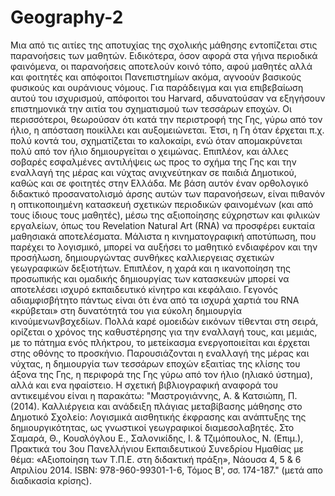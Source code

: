 # Geography-2
Μια από τις αιτίες της αποτυχίας της σχολικής μάθησης εντοπίζεται στις παρανοήσεις των μαθητών. Ειδικότερα, όσον αφορά στα γήινα περιοδικά φαινόμενα, οι παρανοήσεις αποτελούν κοινό τόπο, αφού μαθητές αλλά και φοιτητές και απόφοιτοι Πανεπιστημίων ακόμα, αγνοούν βασικούς φυσικούς και ουράνιους νόμους. Για παράδειγμα και για επιβεβαίωση αυτού του ισχυρισμού, απόφοιτοι του Harvard, αδυνατούσαν να εξηγήσουν επιστημονικά την αιτία του σχηματισμού των τεσσάρων εποχών. Οι περισσότεροι, θεωρούσαν ότι κατά την περιστροφή της Γης, γύρω από τον ήλιο, η απόσταση ποικίλλει και αυξομειώνεται. Έτσι, η Γη όταν έρχεται π.χ. πολύ κοντά του, σχηματίζεται το καλοκαίρι, ενώ όταν απομακρύνεται πολύ από τον ήλιο δημιουργείται ο χειμώνας. Επιπλέον, και άλλες σοβαρές εσφαλμένες αντιλήψεις ως  προς το σχήμα της Γης και την εναλλαγή της μέρας και νύχτας ανιχνεύτηκαν σε παιδιά Δημοτικού, καθώς και σε φοιτητές στην Ελλάδα. Με βάση αυτόν έναν ορθολογικό διδακτικό προσανατολισμό άρσης αυτών των παρανοήσεων, είναι πιθανόν η οπτικοποιημένη  κατασκευή σχετικών περιοδικών φαινομένων (και από τους ίδιους τους μαθητές), μέσω της αξιοποίησης εύχρηστων και φιλικών εργαλείων, όπως του Revelation Natural Art (RNA) να προσφέρει ευκταία μαθησιακά αποτελέσματα. Μάλιστα η κινηματογραφική αποτύπωση, που παρέχει το λογισμικό, μπορεί να αυξήσει το μαθητικό ενδιαφέρον και την προσήλωση, δημιουργώντας συνθήκες καλλιεργειας σχετικών γεωγραφικών δεξιοτήτων. Επιπλέον, η χαρά και η ικανοποίηση της προσωπικής και ομαδικής δημιουργίας των κατασκευών μπορεί να αποτελέσει ισχυρό εκπαιδευτικό κίνητρο και κεφάλαιο. Γεγονός αδιαμφισβήτητο πάντως είναι ότι ένα από τα ισχυρά χαρτιά του RNA «κρύβεται» στη δυνατότητά του για εύκολη δημιουργία κινούμενωνβσχεδίων. Πολλά καρέ ομοειδών εικόνων τίθενται στη σειρά, ορίζεται ο χρόνος της καθυστέρησης για την εναλλαγή τους, και μεμιάς, με το πάτημα ενός πλήκτρου, το μετείκασμα ενεργοποιείται και έρχεται στης οθόνης το προσκήνιο. Παρουσιάζονται η  εναλλαγή της μέρας και νύχτας, η δημιουργία των τεσσάρων εποχών εξαιτίας της κλίσης του άξονα της Γης, η περιφορά της Γης γύρω από τον ήλιο (ηλιακό ύστημα), αλλά και ενα ηφαίστειο. Η σχετική βιβλιογραφική αναφορά του αντικειμένου είναι η παρακάτω: "Μαστρογιάννης, Α. & Κατσιώπη, Π. (2014). Καλλιέργεια και ανάδειξη πλάγιας μεταβίβασης μάθησης στο Δημοτικό Σχολείο: Λογισμικά αισθητικής έκφρασης και ανάπτυξης της δημιουργικότητας, ως γνωστικοί γεωγραφικοί διαμεσολαβητές. Στο Σαμαρά, Θ., Κουσλόγλου Ε., Σαλονικίδης, Ι. & Τζιμόπουλος, Ν. (Επιμ.), Πρακτικά του 3ου Πανελλήνιου Εκπαιδευτικού Συνεδρίου Ημαθίας με θέμα: «Αξιοποίηση των Τ.Π.Ε. στη διδακτική πράξη», Νάουσα 4, 5 & 6 Απριλίου 2014. ISBN: 978-960-99301-1-6, Τόμος Β', σσ. 174-187." (μετά απο διαδικασία κρίσης).
